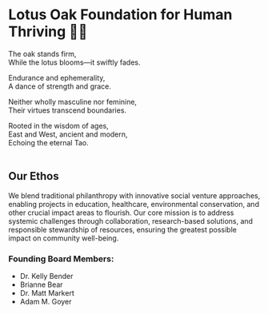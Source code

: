 # Lotus Oak Foundation for Human Thriving 🌸🌳

The oak stands firm,  
While the lotus blooms—it swiftly fades.

Endurance and ephemerality,  
A dance of strength and grace.

Neither wholly masculine nor feminine,  
Their virtues transcend boundaries.

Rooted in the wisdom of ages,  
East and West, ancient and modern,  
Echoing the eternal Tao.
<br>
<br>
## Our Ethos
We blend traditional philanthropy with innovative social venture approaches, enabling projects in education, healthcare, environmental conservation, and other crucial impact areas to flourish. Our core mission is to address systemic challenges through collaboration, research-based solutions, and responsible stewardship of resources, ensuring the greatest possible impact on community well-being.


### Founding Board Members:
- Dr. Kelly Bender 
- Brianne Bear
- Dr. Matt Markert
- Adam M. Goyer
